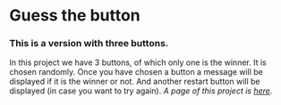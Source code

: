 # Guess the button
### This is a version with three buttons.
In this project we have 3 buttons, of which only one is the winner. It is chosen randomly. Once you have chosen a button a message will be displayed if it is the winner or not. And another restart button will be displayed (in case you want to try again).
*A page of this project is [here](https://malancaionut.github.io/Guess-the-button-3-Buttons/index.html).*
